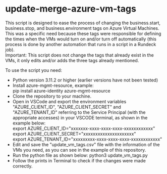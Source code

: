 # update-merge-azure-vm-tags

This script is designed to ease the process of changing the business.start, business.stop, and business.environment tags on Azure Virtual Machines.<br>
This was a specific need because these tags were responsible for defining the times when the VMs would turn on and/or turn off automatically (this process is done by another automation that runs in a script in a Rundeck job).<br>
Important: This script does not change the tags that already exist in the VMs, it only edits and/or adds the three tags already mentioned.<br>

To use the script you need:<br>

- Python version 3.11.2 or higher (earlier versions have not been tested)
- Install azure-mgmt-resource, example:<br>
pip install azure-identity azure-mgmt-resource
- Clone the repository to your machine.
- Open in VSCode and export the environment variables "AZURE_CLIENT_ID", "AZURE_CLIENT_SECRET" and "AZURE_TENANT_ID" referring to the Service Principal (with the appropriate accesses) in your VSCODE terminal, as shown in the example below:<br>
export AZURE_CLIENT_ID="xxxxxxx-xxxx-xxxx-xxxx-xxxxxxxxxxxx"<br>
export AZURE_CLIENT_SECRET="xxxxxxxxxxxxxxxxxxxxx"<br>
export AZURE_TENANT_ID="xxxxxxxxx-xxxx-xxxx-xxxx-xxxxxxxxxxxx"<br>
- Edit and save the "update_vm_tags.csv" file with the information of the VMs you need, as you can see in the example of this repository.
- Run the python file as shown below:
python3 update_vm_tags.py
- Follow the prints in Terminal to check if the changes were made correctly.
